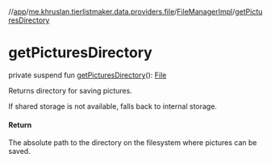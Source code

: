 //[app](../../../index.md)/[me.khruslan.tierlistmaker.data.providers.file](../index.md)/[FileManagerImpl](index.md)/[getPicturesDirectory](get-pictures-directory.md)

# getPicturesDirectory

private suspend fun [getPicturesDirectory](get-pictures-directory.md)(): [File](https://developer.android.com/reference/kotlin/java/io/File.html)

Returns directory for saving pictures.

If shared storage is not available, falls back to internal storage.

#### Return

The absolute path to the directory on the filesystem where pictures can be saved.
